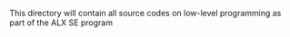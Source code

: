 This directory will contain all source codes on low-level programming  as part of the ALX SE program
